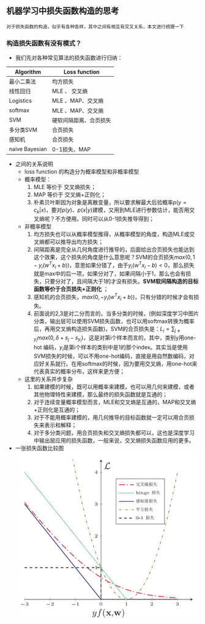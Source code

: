 ## 机器学习中损失函数构造的思考
    对于损失函数的构造，似乎有各种各样，其中之间有相互有交叉关系，本文进行梳理一下  
### 构造损失函数有没有模式？
* 我们先对各种常见算法的损失函数进行归纳：    

Algorithm | Loss function
-------- | -----------
最小二乘法 | 均方损失
线性回归 | MLE 、 交叉熵
Logistics | MLE 、MAP、交叉熵
softmax | MLE 、MAP、交叉熵
SVM | 硬软间隔距离、合页损失
多分类SVM | 合页损失
感知机 | 合页损失
naive Bayesian | 0-1损失、MAP

* 之间的关系说明  
    * loss function 的构造分为概率模型和非概率模型
    * 概率模型：
        1. MLE 等价于 交叉熵损失；
        2. MAP 等价于 交叉熵+正则化；
        3. 朴素贝叶斯因为对象是离散变量，所以要求解最大后验概率$p(y=c_k| x)$，要对$p(y)、p(x|y)$建模，又用到MLE进行参数估计，能否用交叉熵呢？不方便用。同时可以从0-1损失推导得到；
    * 非概率模型
        1. 均方损失也可以从概率模型推得，从概率模型的角度，构造MLE或交叉熵都可以推导出均方损失； 
        2. 间隔距离是完全从几何角度进行推导的，后面给出合页损失也能达到这个效果，这个损失的角度是什么意思呢？SVM的合页损失$max(0, 1-y_i(w^Tx_i+b))$，意思如果分错了，由于$y_i(w^Tx_i-b)<0$，那么损失就是max中的后一项，如果分对了，如果间隔小于1，那么也会有损失，只要分对了，且间隔大于1的才没有损失。**SVM软间隔构造的目标函数等价于合页损失+正则化** ；
        3. 感知机的合页损失，$max(0, -y_i(w^Tx_i+b))$，只有分错的时候才会有损失。
        4. 前面说的2,3是对二分而言的，当多分类的时候，(例如深度学习中图片分类，输出层可以使用SVM损失函数，也可以用softmax转换为概率后，再用交叉熵构造损失函数)，SVM的合页损失是：$L_i = \sum_{j\ne y_i}max(0, \delta + s_j - s_{y_i})$，这是对第i个样本而言的，其中，类别y用one-hot 编码，$y_i$是第i个样本的类别中是1的那个index。其实当是使用SVM损失的时候，可以不用one-hot编码，直接是用自然数编码，对应好关系就行。在用softmax的时候，因为要用交叉熵，用one-hot来代表真实的概率分布，这样来更方便；
    * 这里的关系并步复杂
        1. 如果建模的时候，既可以用概率来建模，也可以用几何来建模，或者其他物理特性来建模，那么最终的损失函数就是互通的；
        2. 对于连续变量概率模型而言，MLE和交叉熵是互通的，MAP和交叉熵+正则化是互通的；
        3. 对于不能用概率建模的，用几何推导的目标函数就一定可以用合页损失来表示和解释；
        4. 对于多分类问题，用合页损失和交叉熵损失都可以，这也是深度学习中输出层应用的损失函数，一般来说，交叉熵损失函数应用的更多。
* 一张损失函数比较图  
![pic1](./pic/1.jpg)
